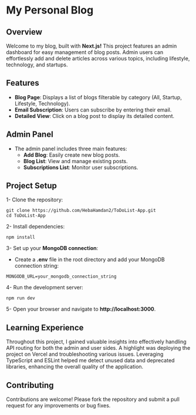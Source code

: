 # My Personal Blog

## Overview
Welcome to my blog, built with **Next.js!** This project features an admin dashboard for easy management of blog posts. Admin users can effortlessly add and delete articles across various topics, including lifestyle, technology, and startups.

## Features

- **Blog Page**: Displays a list of blogs filterable by category (All, Startup, Lifestyle, Technology).
- **Email Subscription**: Users can subscribe by entering their email.
- **Detailed View**: Click on a blog post to display its detailed content.

## Admin Panel
- The admin panel includes three main features:
   - **Add Blog**: Easily create new blog posts.
   - **Blog List**: View and manage existing posts.
   - **Subscriptions List**: Monitor user subscriptions.
  
## Project Setup
1- Clone the repository:
```
git clone https://github.com/HebaHamdan2/ToDoList-App.git
cd ToDoList-App
```
2- Install dependencies:
```
npm install
```
3- Set up your **MongoDB connection**:
- Create a **.env** file in the root directory and add your MongoDB connection string:
```
MONGODB_URL=your_mongodb_connection_string
```
4- Run the development server:
```
npm run dev
```
5- Open your browser and navigate to **http://localhost:3000**.

## Learning Experience

Throughout this project, I gained valuable insights into effectively handling API routing for both the admin and user sides. A highlight was deploying the project on Vercel and troubleshooting various issues. Leveraging TypeScript and ESLint helped me detect unused data and deprecated libraries, enhancing the overall quality of the application.

## Contributing

Contributions are welcome! Please fork the repository and submit a pull request for any improvements or bug fixes.
